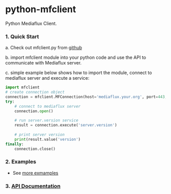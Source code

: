 # python-mfclient
Python Mediaflux Client.

### 1. Quick Start

  a. Check out mfclient.py from [github](https://github.com/UoM-ResPlat-DevOps/python-mfclient)

  b. import mfclient module into your python code and use the API to communicate with Mediaflux server.

  c. simple example below shows how to import the module, connect to mediaflux server and execute a service:
```python
import mfclient
# create connection object
connection = mfclient.MFConnection(host='mediaflux.your.org', port=443, transport='https', domain='your-domain', user='your-username', password='your-password')
try:
    # connect to mediaflux server
    connection.open()
    
    # run server.version service
    result = connection.execute('server.version')
    
    # print server version
    print(result.value('version')
finally:
    connection.close()
```

### 2. Examples

  * See [more exmamples](https://github.com/UoM-ResPlat-DevOps/python-mfclient/tree/master/src/examples)

### 3. [API Documentation](http://python-mfclient.readthedocs.io/en/latest/source/mfclient.html#module-mfclient)

